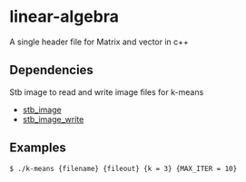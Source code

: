 # linear-algebra
A single header file for Matrix and vector in c++
## Dependencies

Stb image to read and write image files for k-means

- [stb_image](https://github.com/nothings/stb)
- [stb_image_write](https://github.com/nothings/stb)

## Examples
```k-means
$ ./k-means {filename} {fileout} {k = 3} {MAX_ITER = 10}
```
